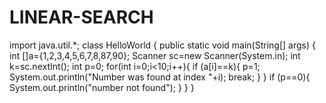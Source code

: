 # LINEAR-SEARCH
import java.util.*;
class HelloWorld {
    public static void main(String[] args) {
      int []a={1,2,3,4,5,6,7,8,87,90};
      Scanner sc=new Scanner(System.in);
      int k=sc.nextInt();
      int p=0;
      for(int i=0;i<10;i++){
          if (a[i]==k){
              p=1;
               System.out.println("Number was found at index "+i);
               break;
          }
      }
      if (p==0){
           System.out.println("number not found");
      }
    }
}
